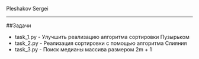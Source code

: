 Pleshakov Sergei
____
##Задачи

* task_1.py - Улучшить реализацию алгоритма сортировки Пузырьком
* task_2.py - Реализация сортировки с помощью алгоритма Слияния
* task_3.py - Поиск медианы массива размером 2m + 1